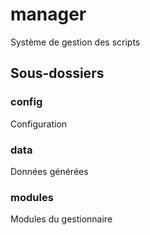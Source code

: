 # manager

Système de gestion des scripts

## Sous-dossiers

### config

Configuration

### data

Données générées

### modules

Modules du gestionnaire

